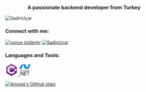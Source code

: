 <h3 align="center">A passionate backend developer from Turkey</h3>
<p align="left"> <img src="https://komarev.com/ghpvc/?username=yunusozdemirr&label=Profile%20views&color=0e75b6&style=flat" alt="SadinUçar" /> </p>

<h3 align="left">Connect with me:</h3>
<p align="left">
<a href="https://www.linkedin.com/in/sadin-u%C3%A7ar-874623216/" target="blank"><img align="center" src="https://cdn.jsdelivr.net/npm/simple-icons@3.0.1/icons/linkedin.svg" alt="yunus özdemir" height="30" width="40" /></a>
<a href="https://www.instagram.com/sadinucar_/?hl=tr" target="blank"><img align="center" src="https://cdn.jsdelivr.net/npm/simple-icons@3.0.1/icons/instagram.svg" alt="SadinUçar" height="30" width="40" /></a>
</p>
<h3 align="left">Languages and Tools:</h3>

<p align="left"> <a href="https://www.w3schools.com/cs/" target="_blank">
 <img src="https://raw.githubusercontent.com/devicons/devicon/master/icons/csharp/csharp-original.svg" alt="csharp" width="40" height="40"/> 
</a> <a href="https://www.w3schools.com/css/" target="_blank"> </a> <a href="https://dotnet.microsoft.com/" target="_blank"> <img src="https://raw.githubusercontent.com/devicons/devicon/master/icons/dot-net/dot-net-original-wordmark.svg" alt="dotnet" width="40" height="40"/> </a> <a href="https://www.w3.org/html/" target="_blank">  
<a href="https://www.microsoft.com/en-us/sql-server" target="_blank">
 

![Anurag's GitHub stats](https://github-readme-stats.vercel.app/api?username=SadinUçar&theme=radical&show_icons=true)
